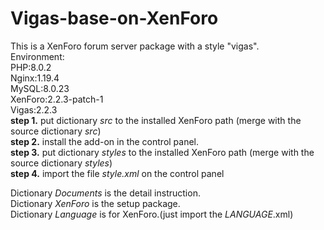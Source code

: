 # Vigas-base-on-XenForo  
This is a XenForo forum server package with a style "vigas".  
Environment:  
  PHP:8.0.2  
  Nginx:1.19.4  
  MySQL:8.0.23  
  XenForo:2.2.3-patch-1  
  Vigas:2.2.3  
**step 1.** put dictionary *src* to the installed XenForo path (merge with the source dictionary *src*)  
**step 2.** install the add-on in the control panel.  
**step 3.** put dictionary *styles* to the installed XenForo path (merge with the source dictionary *styles*)  
**step 4.** import the file *style.xml* on the control panel  

Dictionary *Documents* is the detail instruction.  
Dictionary *XenForo* is the setup package.  
Dictionary *Language* is for XenForo.(just import the *LANGUAGE*.xml)

